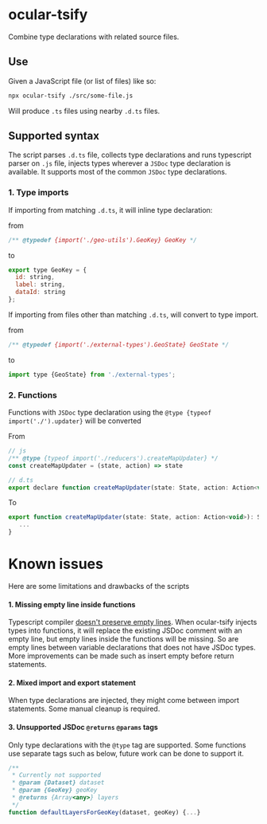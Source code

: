 # ocular-tsify

Combine type declarations with related source files.

## Use

Given a JavaScript file (or list of files) like so:

```bash
npx ocular-tsify ./src/some-file.js
```

Will produce `.ts` files using nearby `.d.ts` files.

## Supported syntax
The script parses `.d.ts` file, collects type declarations and runs typescript parser on `.js` file, injects types wherever a `JSDoc` type declaration is available. It supports most of the common `JSDoc` type declarations.

### 1. Type imports

If importing from matching `.d.ts`, it will inline type declaration:

from

```js
/** @typedef {import('./geo-utils').GeoKey} GeoKey */
```

to

```js
export type GeoKey = {
  id: string,
  label: string,
  dataId: string
};
```

If importing from files other than matching `.d.ts`, will convert to type import.

from

```js
/** @typedef {import('./external-types').GeoState} GeoState */
```

to

```js
import type {GeoState} from './external-types';
```

### 2. Functions

Functions with `JSDoc` type declaration using the `@type {typeof import('./').updater}` will be converted

From

```js
// js
/** @type {typeof import('./reducers').createMapUpdater} */
const createMapUpdater = (state, action) => state

// d.ts
export declare function createMapUpdater(state: State, action: Action<void>): State;
```

To

```js
export function createMapUpdater(state: State, action: Action<void>): State {
   ...
}
```

# Known issues 

Here are some limitations and drawbacks of the scripts

#### 1. Missing empty line inside functions
Typescript compiler [doesn't preserve empty lines](https://github.com/microsoft/TypeScript/issues/843). When ocular-tsify injects types into functions, it will replace the existing JSDoc comment with an empty line, but empty lines inside the functions will be missing. So are empty lines between variable declarations that does not have JSDoc types. More improvements can be made such as insert empty before return statements.

#### 2. Mixed import and export statement

When type declarations are injected, they might come between import statements. Some manual cleanup is required.

#### 3. Unsupported JSDoc `@returns` `@params` tags
Only type declarations with the `@type` tag are supported. Some functions use separate tags such as below, future work can be done to support it.
```js
/**
 * Currently not supported
 * @param {Dataset} dataset
 * @param {GeoKey} geoKey
 * @returns {Array<any>} layers
 */
function defaultLayersForGeoKey(dataset, geoKey) {...}
```
